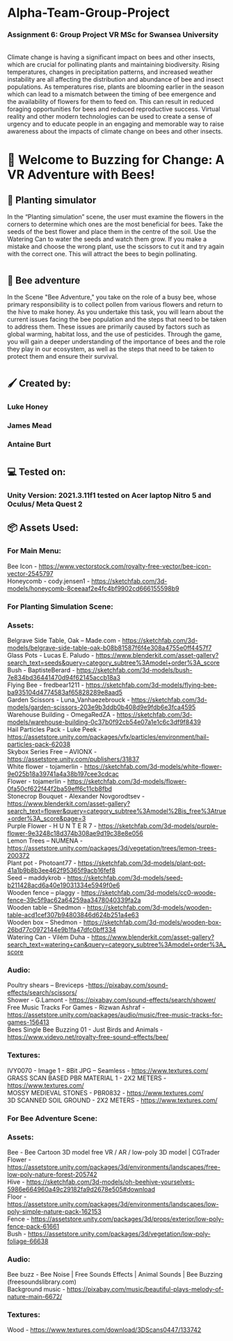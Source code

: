# Alpha-Team-Group-Project

### Assignment 6: Group Project VR MSc for Swansea University 
<br/>
Climate change is having a significant impact on bees and other insects, which are crucial for pollinating plants and maintaining biodiversity. Rising temperatures, changes in precipitation patterns, and increased weather instability are all affecting the distribution and abundance of bee and insect populations. As temperatures rise, plants are blooming earlier in the season which can lead to a mismatch between the timing of bee emergence and the availability of flowers for them to feed on. This can result in reduced foraging opportunities for bees and reduced reproductive success. Virtual reality and other modern technologies can be used to create a sense of urgency and to educate people in an engaging and memorable way to raise awareness about the impacts of climate change on bees and other insects. <br/>

# :honeybee: Welcome to Buzzing for Change: A VR Adventure with Bees!

## :tulip: Planting simulator
In the “Planting simulation” scene, the user must examine the flowers in the corners to determine which ones are the most beneficial for bees. Take the seeds of the best flower and place them in the centre of the soil. Use the Watering Can to water the seeds and watch them grow. If you make a mistake and choose the wrong plant, use the scissors to cut it and try again with the correct one. This will attract the bees to begin pollinating.
#
## :seedling: Bee adventure
In the Scene "Bee Adventure," you take on the role of a busy bee, whose primary responsibility is to collect pollen from various flowers and return to the hive to make honey. As you undertake this task, you will learn about the current issues facing the bee population and the steps that need to be taken to address them. These issues are primarily caused by factors such as global warming, habitat loss, and the use of pesticides. Through the game, you will gain a deeper understanding of the importance of bees and the role they play in our ecosystem, as well as the steps that need to be taken to protect them and ensure their survival.
#
## :paintbrush: Created by:
### Luke Honey
### James Mead
### Antaine Burt
#
## :computer: Tested on:
### Unity Version: 2021.3.11f1 tested on Acer laptop Nitro 5 and Oculus/ Meta Quest 2

## 	:package: Assets Used:
### For Main Menu:
Bee Icon - https://www.vectorstock.com/royalty-free-vector/bee-icon-vector-2545797 <br/>
Honeycomb - cody.jensen1 - https://sketchfab.com/3d-models/honeycomb-8ceeaaf2e4fc4bf9902cd666155598b9 <br/>

### For Planting Simulation Scene:
### Assets:
Belgrave Side Table, Oak – Made.com - https://sketchfab.com/3d-models/belgrave-side-table-oak-b08b81587f6f4e308a4755e0ff4457f7 <br/>
Glass Pots - Lucas E. Paludo - https://www.blenderkit.com/asset-gallery?search_text=seeds&query=category_subtree%3Amodel+order%3A_score <br/>
Bush - BaptisteBerard - https://sketchfab.com/3d-models/bush-7e834bd36441470d94f62145accb18a3 <br/>
Flying Bee - fredbear1211 - https://sketchfab.com/3d-models/flying-bee-ba935104d4774583af65828289e8aad5 <br/>
Garden Scissors - Luna_Vanhaezebrouck - https://sketchfab.com/3d-models/garden-scissors-203e9b3ddb0b408d9e9fdb6e3fca4595 <br/>
Warehouse Building - OmegaRedZA - https://sketchfab.com/3d-models/warehouse-building-0c37b0f92cb54e07a1e1c6c3df9f8439 <br/>
Hail Particles Pack - Luke Peek - https://assetstore.unity.com/packages/vfx/particles/environment/hail-particles-pack-62038 <br/>
Skybox Series Free – AVIONX - https://assetstore.unity.com/publishers/31837 <br/>
White flower - tojamerlin - https://sketchfab.com/3d-models/white-flower-9e025b18a39741a4a38b197cee3cdcac <br/>
Flower -  tojamerlin - https://sketchfab.com/3d-models/flower-0fa50cf622f44f2ba59eff6c11cb8fbd <br/>
Stonecrop Bouquet - Alexander Novgorodtsev - https://www.blenderkit.com/asset-gallery?search_text=flower&query=category_subtree%3Amodel%2Bis_free%3Atrue+order%3A_score&page=3 <br/>
Purple Flower - H U N T E R 7 - https://sketchfab.com/3d-models/purple-flower-9e3248c18d374b308ae9d19c38e8e056 <br/>
Lemon Trees – NUMENA - https://assetstore.unity.com/packages/3d/vegetation/trees/lemon-trees-200372 <br/>
Plant pot - Photoant77 - https://sketchfab.com/3d-models/plant-pot-41a1b9b8b3ee462f95365f9acb16fef8 <br/>
Seed – maddykrob - https://sketchfab.com/3d-models/seed-b211428acd6a40e19031334e5949f0e6 <br/>
Wooden fence – plaggy - https://sketchfab.com/3d-models/cc0-woode-fence-39c5f9ac62a64259aa3478040339fa2a <br/>
Wooden table – Shedmon - https://sketchfab.com/3d-models/wooden-table-acd1cef307b94803846d624b251a4e63 <br/>
Wooden box – Shedmon - https://sketchfab.com/3d-models/wooden-box-26bd77c0972144e9b1fa47dfc0bff334 <br/>
Watering Can - Vilém Duha - https://www.blenderkit.com/asset-gallery?search_text=watering+can&query=category_subtree%3Amodel+order%3A_score <br/>

### Audio:
Poultry shears – Breviceps -https://pixabay.com/sound-effects/search/scissors/ <br/>
Shower - G.Lamont - https://pixabay.com/sound-effects/search/shower/ <br/>
Free Music Tracks For Games - Rizwan Ashraf - https://assetstore.unity.com/packages/audio/music/free-music-tracks-for-games-156413 <br/>
Bees Single Bee Buzzing 01 - Just Birds and Animals -  https://www.videvo.net/royalty-free-sound-effects/bee/ <br/>

### Textures:
IVY0070 - Image 1 - 8Bit JPG – Seamless - https://www.textures.com/ <br/>
GRASS SCAN BASED PBR MATERIAL 1 - 2X2 METERS - https://www.textures.com/ <br/>
MOSSY MEDIEVAL STONES - PBR0832 - https://www.textures.com/ <br/>
3D SCANNED SOIL GROUND - 2X2 METERS - https://www.textures.com/ <br/>

### For Bee Adventure Scene:
### Assets:
Bee - Bee Cartoon 3D model free VR / AR / low-poly 3D model | CGTrader <br/>
Flower - https://assetstore.unity.com/packages/3d/environments/landscapes/free-low-poly-nature-forest-205742 <br/>
Hive - https://sketchfab.com/3d-models/oh-beehive-yourselves-5986e664960a49c29182fa9d2678e505#download <br/>
Floor - https://assetstore.unity.com/packages/3d/environments/landscapes/low-poly-simple-nature-pack-162153 <br/>
Fence - https://assetstore.unity.com/packages/3d/props/exterior/low-poly-fence-pack-61661 <br/>
Bush - https://assetstore.unity.com/packages/3d/vegetation/low-poly-foliage-66638 <br/>

### Audio:
Bee buzz - Bee Noise | Free Sounds Effects | Animal Sounds | Bee Buzzing (freesoundslibrary.com) <br/>
Background music - https://pixabay.com/music/beautiful-plays-melody-of-nature-main-6672/ <br/>

### Textures: 
Wood - https://www.textures.com/download/3DScans0447/133742 <br/>
#
